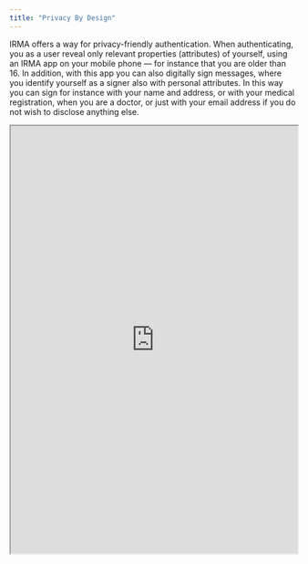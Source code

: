 ```yaml
---
title: "Privacy By Design"
---
```


IRMA offers a way for privacy-friendly authentication. When authenticating, you as a user reveal only relevant properties (attributes) of yourself, using an IRMA app on your mobile phone — for instance that you are older than 16. In addition, with this app you can also digitally sign messages, where you identify yourself as a signer also with personal attributes. In this way you can sign for instance with your name and address, or with your medical registration, when you are a doctor, or just with your email address if you do not wish to disclose anything else.

<iframe height="750" width="100%" src="https://ewelton.github.io/ktest/wiki.html#Privacy%20By%20Design"></iframe>

